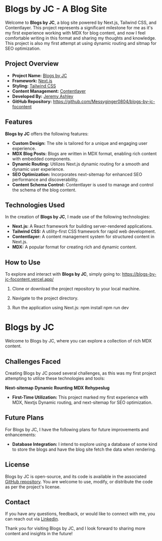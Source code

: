 # Blogs by JC - A Blog Site

Welcome to **Blogs by JC**, a blog site powered by Next.js, Tailwind CSS, and Contentlayer. This project represents a significant milestone for me as it's my first experience working with MDX for blog content, and now I feel comfortable writing in this format and sharing my thoughts and knowledge. This project is also my first attempt at using dynamic routing and sitmap for SEO optimization.

## Project Overview

- **Project Name:** [Blogs by JC](https://blogs-by-jc-focontent.vercel.app/)
- **Framework:** [Next.js](https://nextjs.org/)
- **Styling:** [Tailwind CSS](https://tailwindcss.com/)
- **Content Management:** [Contentlayer](https://contentlayer.dev/)
- **Developed By:** [Jeremy Ashley](https://jcashleyportfolio.netlify.app/)
- **GitHub Repository:** https://github.com/Messyginger0804/blogs-by-jc-focontent

## Features

**Blogs by JC** offers the following features:

- **Custom Design:** The site is tailored for a unique and engaging user experience.
- **MDX Blog Posts:** Blogs are written in MDX format, enabling rich content with embedded components.
- **Dynamic Routing:** Utilizes Next.js dynamic routing for a smooth and dynamic user experience.
- **SEO Optimization:** Incorporates next-sitemap for enhanced SEO performance and discoverability.
- **Content Schema Control:** Contentlayer is used to manage and control the schema of the blog content.

## Technologies Used

In the creation of **Blogs by JC**, I made use of the following technologies:

- **Next.js:** A React framework for building server-rendered applications.
- **Tailwind CSS:** A utility-first CSS framework for rapid web development.
- **Contentlayer:** A content management system for structured content in Next.js.
- **MDX:** A popular format for creating rich and dynamic content.

## How to Use

To explore and interact with **Blogs by JC**, simply going to: https://blogs-by-jc-focontent.vercel.app/

1. Clone or download the project repository to your local machine.

2. Navigate to the project directory.

3. Run the application using Next.js:
   npm install
   npm run dev

# Blogs by JC

Welcome to Blogs by JC, where you can explore a collection of rich MDX content.

## Challenges Faced

Creating Blogs by JC posed several challenges, as this was my first project attempting to utilize these technologies and tools:

**Next-sitemap** **Dynamic Rounting** **MDX** **Rehypeslug**

- **First-Time Utilization:** This project marked my first experience with MDX, Nextjs Dynamic routing, and next-sitemap for SEO optimization.

## Future Plans

For Blogs by JC, I have the following plans for future improvements and enhancements:

- **Database Integration:** I intend to explore using a database of some kind to store the blogs and have the blog site fetch the data when rendering.

## License

Blogs by JC is open-source, and its code is available in the associated [GitHub repository](https://github.com/Messyginger0804/blogs-by-jc-focontent). You are welcome to use, modify, or distribute the code as per the project's license.

## Contact

If you have any questions, feedback, or would like to connect with me, you can reach out via [Linkedin](https://www.linkedin.com/in/jeremy-ashley-webdev/).

Thank you for visiting Blogs by JC, and I look forward to sharing more content and insights in the future!
